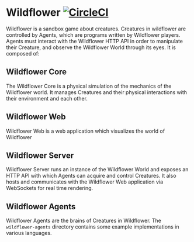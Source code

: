 # Wildflower [![CircleCI](https://circleci.com/gh/jason-h-hu/Wildflower/tree/master.svg?style=shield)](https://circleci.com/gh/jason-h-hu/Wildflower/tree/master)

Wildflower is a sandbox game about creatures. Creatures in wildflower are controlled by Agents, which are programs written by Wildflower players. Agents must interact with the Wildflower HTTP API in order to manipulate their Creature, and observe the Wildflower World through its eyes. It is composed of:

## Wildflower Core
The Wildflower Core is a physical simulation of the mechanics of the Wildflower world. It manages Creatures and their physical interactions with their environment and each other.

## Wildflower Web
Wildflower Web is a web application which visualizes the world of Wildflower

## Wildflower Server
Wildflower Server runs an instance of the Wildflower World and exposes an HTTP API with which Agents can acquire and control Creatures. It also hosts and communicates with the Wildflower Web application via WebSockets for real time rendering.

## Wildflower Agents
Wildflower Agents are the brains of Creatures in Wildflower. The `wildflower-agents` directory contains some example implementations in various languages.

